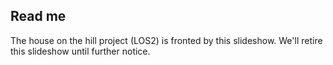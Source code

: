 ## Read me

The house on the hill project (LOS2) is fronted by this slideshow. We'll retire this slideshow until further notice.